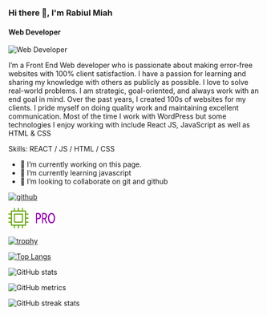 ### Hi there 👋, I'm Rabiul Miah
#### Web Developer
![Web Developer](https://media.licdn.com/dms/image/D4E16AQH8sB8xd98JrQ/profile-displaybackgroundimage-shrink_350_1400/0/1701069513028?e=1706745600&v=beta&t=TivOhY0cF33Wnh6HsjiPNeIWBF7eq7MtlHHRwfExo_g)

I’m a Front End Web developer who is passionate about making error-free websites with 100% client satisfaction. I have a passion for learning and sharing my knowledge with others as publicly as possible. I love to solve real-world problems. I am strategic, goal-oriented, and always work with an end goal in mind. Over the past years, I created 100s of websites for my clients. I pride myself on doing quality work and maintaining excellent communication. Most of the time I work with WordPress but some technologies I enjoy working with include React JS, JavaScript as well as HTML & CSS

Skills:  REACT / JS / HTML / CSS

- 🔭 I’m currently working on this page. 
- 🌱 I’m currently learning javascript 
- 👯 I’m looking to collaborate on git and github 


[<img src='https://cdn.jsdelivr.net/npm/simple-icons@3.0.1/icons/github.svg' alt='github' height='40'>](https://github.com/rabiulislamrobi)  

<a href='https://docs.github.com/en/developers'><img src='https://raw.githubusercontent.com/acervenky/animated-github-badges/master/assets/devbadge.gif' width='40' height='40'></a> <a href='https://github.com/pricing'><img src='https://raw.githubusercontent.com/acervenky/animated-github-badges/master/assets/pro.gif' width='40' height='40'></a> 

[![trophy](https://github-profile-trophy.vercel.app/?username=rabiulislamrobi)](https://github.com/ryo-ma/github-profile-trophy)

[![Top Langs](https://github-readme-stats.vercel.app/api/top-langs/?username=rabiulislamrobi)](https://github.com/anuraghazra/github-readme-stats)

![GitHub stats](https://github-readme-stats.vercel.app/api?username=rabiulislamrobi&show_icons=true&count_private=true)  

![GitHub metrics](https://metrics.lecoq.io/rabiulislamrobi)  

![GitHub streak stats](https://streak-stats.demolab.com/?user=rabiulislamrobi)  



